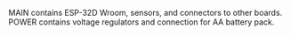 MAIN contains ESP-32D Wroom, sensors, and connectors to other boards.
POWER contains voltage regulators and connection for AA battery pack.
